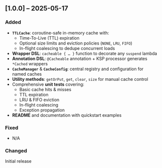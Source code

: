 ## [1.0.0] – 2025-05-17

### Added

- **`TTLCache`**: coroutine-safe in-memory cache with:
    - Time-To-Live (TTL) expiration
    - Optional size limits and eviction policies (`NONE`, `LRU`, `FIFO`)
    - In-flight coalescing to dedupe concurrent loads
- **Wrapper DSL**: `cacheable { … }` function to decorate any `suspend` lambda
- **Annotation DSL**: `@Cacheable` annotation + KSP processor generates `*Cached` wrappers
- **`CacheManager`** & **`CacheConfig`**: central registry and configuration for named caches
- **Utility methods**: `getOrPut`, `get`, `clear`, `size` for manual cache control
- Comprehensive **unit tests** covering:
    - Basic cache hits & misses
    - TTL expiration
    - LRU & FIFO eviction
    - In-flight coalescing
    - Exception propagation
- **README** and documentation with quickstart examples

### Fixed

- N/A

### Changed

Initial release